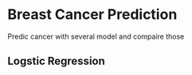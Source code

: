 # Breast Cancer Prediction

Predic cancer with several model and compaire those

## Logstic Regression
